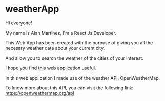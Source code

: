 # weatherApp
Hi everyone! 

My name is Alan Martinez, I'm a React Js Developer.

This Web App has been created with the porpuse of giving you all the necesary weather data about your current city.

And allow you to search the weather of the cities of your interest.

I hope you find this web application useful.

In this web application I made use of the weather API, OpenWeatherMap.

To know more about this API, you can visit the following link: https://openweathermap.org/api 
